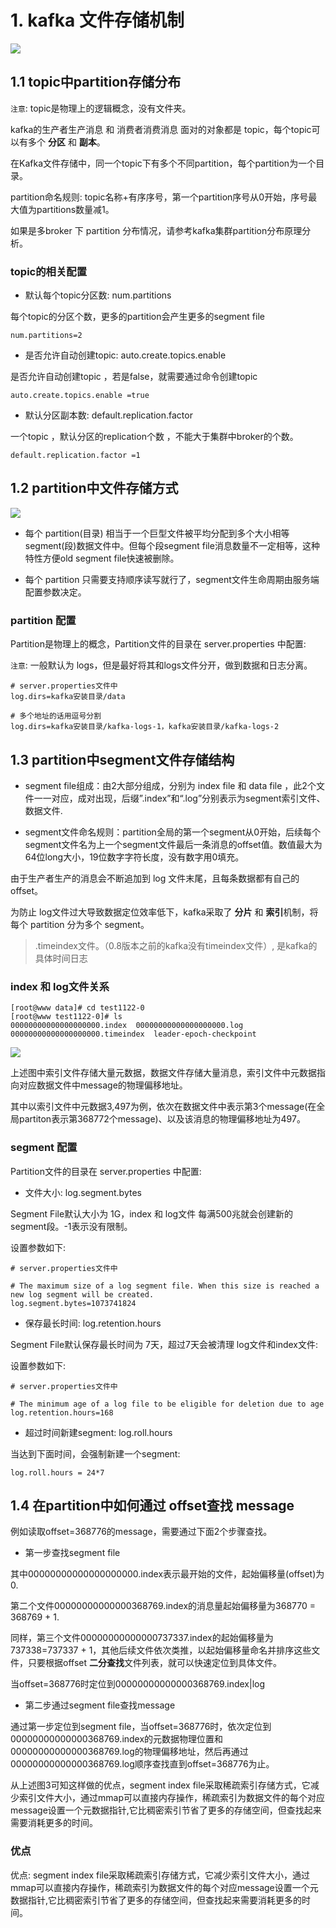 # 1. kafka 文件存储机制

![](../../assets/kafka文件存储机制.png)

## 1.1 topic中partition存储分布


`注意`: topic是物理上的逻辑概念，没有文件夹。


kafka的生产者生产消息 和 消费者消费消息 面对的对象都是 topic，每个topic可以有多个 **分区** 和 **副本**。

在Kafka文件存储中，同一个topic下有多个不同partition，每个partition为一个目录。

partition命名规则: topic名称+有序序号，第一个partition序号从0开始，序号最大值为partitions数量减1。
 
如果是多broker 下 partition 分布情况，请参考kafka集群partition分布原理分析。


### topic的相关配置

* 默认每个topic分区数: num.partitions

每个topic的分区个数，更多的partition会产生更多的segment file
```
num.partitions=2
```

* 是否允许自动创建topic: auto.create.topics.enable

是否允许自动创建topic ，若是false，就需要通过命令创建topic
```
auto.create.topics.enable =true
```

* 默认分区副本数: default.replication.factor

一个topic ，默认分区的replication个数 ，不能大于集群中broker的个数。

```
default.replication.factor =1
```


## 1.2 partition中文件存储方式

![](../../assets/partition中文件存储方式.png)

* 每个 partition(目录) 相当于一个巨型文件被平均分配到多个大小相等segment(段)数据文件中。但每个段segment file消息数量不一定相等，这种特性方便old segment file快速被删除。

* 每个 partition 只需要支持顺序读写就行了，segment文件生命周期由服务端配置参数决定。

### partition 配置

Partition是物理上的概念，Partition文件的目录在 server.properties 中配置:

`注意`: 一般默认为 logs，但是最好将其和logs文件分开，做到数据和日志分离。

```
# server.properties文件中
log.dirs=kafka安装目录/data

# 多个地址的话用逗号分割
log.dirs=kafka安装目录/kafka-logs-1，kafka安装目录/kafka-logs-2
```


## 1.3 partition中segment文件存储结构


* segment file组成：由2大部分组成，分别为 index file 和 data file ，此2个文件一一对应，成对出现，后缀”.index”和“.log”分别表示为segment索引文件、数据文件.

* segment文件命名规则：partition全局的第一个segment从0开始，后续每个segment文件名为上一个segment文件最后一条消息的offset值。数值最大为64位long大小，19位数字字符长度，没有数字用0填充。

由于生产者生产的消息会不断追加到 log 文件末尾，且每条数据都有自己的offset。

为防止 log文件过大导致数据定位效率低下，kafka采取了 **分片** 和 **索引**机制，将每个 partition 分为多个 segment。

> .timeindex文件。（0.8版本之前的kafka没有timeindex文件）, 是kafka的具体时间日志


### index 和 log文件关系

```shell script
[root@www data]# cd test1122-0
[root@www test1122-0]# ls
00000000000000000000.index  00000000000000000000.log  00000000000000000000.timeindex  leader-epoch-checkpoint
```

![](../../assets/inex和log文件关系.png)

上述图中索引文件存储大量元数据，数据文件存储大量消息，索引文件中元数据指向对应数据文件中message的物理偏移地址。
 
其中以索引文件中元数据3,497为例，依次在数据文件中表示第3个message(在全局partiton表示第368772个message)、以及该消息的物理偏移地址为497。

### segment 配置

Partition文件的目录在 server.properties 中配置:

* 文件大小: log.segment.bytes

Segment File默认大小为 1G，index 和 log文件 每满500兆就会创建新的segment段。-1表示没有限制。

设置参数如下:

```
# server.properties文件中

# The maximum size of a log segment file. When this size is reached a new log segment will be created.
log.segment.bytes=1073741824
```

* 保存最长时间: log.retention.hours

Segment File默认保存最长时间为 7天，超过7天会被清理 log文件和index文件:

设置参数如下:

```
# server.properties文件中

# The minimum age of a log file to be eligible for deletion due to age
log.retention.hours=168
```

* 超过时间新建segment: log.roll.hours

当达到下面时间，会强制新建一个segment:

```
log.roll.hours = 24*7
```


## 1.4 在partition中如何通过 offset查找 message

例如读取offset=368776的message，需要通过下面2个步骤查找。

* 第一步查找segment file

其中00000000000000000000.index表示最开始的文件，起始偏移量(offset)为0.

第二个文件00000000000000368769.index的消息量起始偏移量为368770 = 368769 + 1.

同样，第三个文件00000000000000737337.index的起始偏移量为737338=737337 + 1，其他后续文件依次类推，以起始偏移量命名并排序这些文件，只要根据offset **二分查找**文件列表，就可以快速定位到具体文件。
 
当offset=368776时定位到00000000000000368769.index|log

* 第二步通过segment file查找message

通过第一步定位到segment file，当offset=368776时，依次定位到00000000000000368769.index的元数据物理位置和00000000000000368769.log的物理偏移地址，然后再通过00000000000000368769.log顺序查找直到offset=368776为止。

从上述图3可知这样做的优点，segment index file采取稀疏索引存储方式，它减少索引文件大小，通过mmap可以直接内存操作，稀疏索引为数据文件的每个对应message设置一个元数据指针,它比稠密索引节省了更多的存储空间，但查找起来需要消耗更多的时间。

### 优点

优点: segment index file采取稀疏索引存储方式，它减少索引文件大小，通过mmap可以直接内存操作，稀疏索引为数据文件的每个对应message设置一个元数据指针,它比稠密索引节省了更多的存储空间，但查找起来需要消耗更多的时间。

